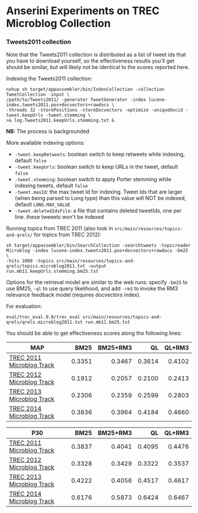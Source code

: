 # Anserini Experiments on TREC Microblog Collection


### Tweets2011 collection

Note that the Tweets2011 collection is distributed as a list of tweet ids that you have to download yourself, so the 
effectiveness results you'll get should be similar, but will likely not be identical to the scores reported here.

Indexing the Tweets2011 collection:

```
nohup sh target/appassembler/bin/IndexCollection -collection TweetCollection -input \
/path/to/Tweets2011/ -generator TweetGenerator -index lucene-index.tweets2011.pos+docvectors+rawdocs \
-threads 32 -storePositions -storeDocvectors -optimize -uniqueDocid -tweet.keepUrls -tweet.stemming \
>& log.Tweets2011.keepUrls.stemming.txt &
```
__NB:__ The process is backgrounded

More available indexing options:
* `-tweet.keepRetweets`: boolean switch to keep retweets while indexing, default `false`
* `-tweet.keepUrls`: boolean switch to keep URLs in the tweet, default `false`
* `-tweet.stemming`: boolean switch to apply Porter stemming while indexing tweets, default `false`
* `-tweet.maxId`: the max tweet Id for indexing. Tweet Ids that are larger (when being parsed to Long type) than this value will NOT be indexed, default `LONG.MAX_VALUE`
* `-tweet.deletedIdsFile`: a file that contains deleted tweetIds, one per line. these tweeets won't be indexed

Running topics from TREC 2011 (also look in `src/main/resources/topics-and-qrels/` for topics from TREC 2012):

```
sh target/appassembler/bin/SearchCollection -searchtweets -topicreader Microblog -index lucene-index.tweets2011.pos+docvectors+rawdocs -bm25 \
-hits 1000 -topics src/main/resources/topics-and-qrels/topics.microblog2011.txt -output run.mb11.keepUrls.stemming.bm25.txt
```

Options for the retrieval model are similar to the web runs: specify `-bm25` to use BM25, `-ql` to use query likelihood,
 and add `-rm3` to invoke the RM3 relevance feedback model (requires docvectors index).

For evaluation:

```
eval/trec_eval.9.0/trec_eval src/main/resources/topics-and-qrels/qrels.microblog2011.txt run.mb11.bm25.txt
```

You should be able to get effectiveness scores along the following lines:

MAP                                                                        | BM25   |BM25+RM3| QL     | QL+RM3 |
---------------------------------------------------------------------------|-------:|-------:|-------:|-------:|
[TREC 2011 Microblog Track](http://trec.nist.gov/data/microblog2011.html)  | 0.3351 | 0.3467 | 0.3614 | 0.4102 |
[TREC 2012 Microblog Track](http://trec.nist.gov/data/microblog2012.html)  | 0.1912 | 0.2057 | 0.2100 | 0.2413 |
[TREC 2013 Microblog Track](http://trec.nist.gov/data/microblog2013.html)  | 0.2306 | 0.2359 | 0.2599 | 0.2803 |
[TREC 2014 Microblog Track](http://trec.nist.gov/data/microblog2014.html)  | 0.3836 | 0.3964 | 0.4184 | 0.4660 |

P30                                                                        | BM25   |BM25+RM3| QL     | QL+RM3 |
---------------------------------------------------------------------------|-------:|-------:|-------:|-------:|
[TREC 2011 Microblog Track](http://trec.nist.gov/data/microblog2011.html)  | 0.3837 | 0.4041 | 0.4095 | 0.4476 |
[TREC 2012 Microblog Track](http://trec.nist.gov/data/microblog2012.html)  | 0.3328 | 0.3429 | 0.3322 | 0.3537 |
[TREC 2013 Microblog Track](http://trec.nist.gov/data/microblog2013.html)  | 0.4222 | 0.4056 | 0.4517 | 0.4617 |
[TREC 2014 Microblog Track](http://trec.nist.gov/data/microblog2014.html)  | 0.6176 | 0.5873 | 0.6424 | 0.6467 |
